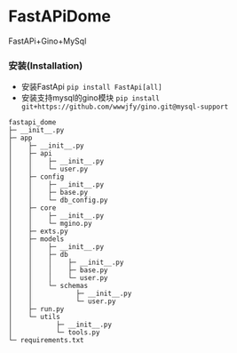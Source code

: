 # FastAPiDome
FastAPi+Gino+MySql

### 安装(Installation)
 - 安装FastApi `pip install FastApi[all]`
 - 安装支持mysql的gino模块 `pip install git+https://github.com/wwwjfy/gino.git@mysql-support`
 
```
fastapi_dome
├─ __init__.py
├─ app
│    ├─ __init__.py
│    ├─ api
│    │    ├─ __init__.py
│    │    └─ user.py
│    ├─ config
│    │    ├─ __init__.py
│    │    ├─ base.py
│    │    └─ db_config.py
│    ├─ core
│    │    ├─ __init__.py
│    │    └─ mgino.py
│    ├─ exts.py
│    ├─ models
│    │    ├─ __init__.py
│    │    ├─ db
│    │    │    ├─ __init__.py
│    │    │    ├─ base.py
│    │    │    └─ user.py
│    │    └─ schemas
│    │           ├─ __init__.py
│    │           └─ user.py
│    ├─ run.py
│    └─ utils
│           ├─ __init__.py
│           └─ tools.py
└─ requirements.txt
```
